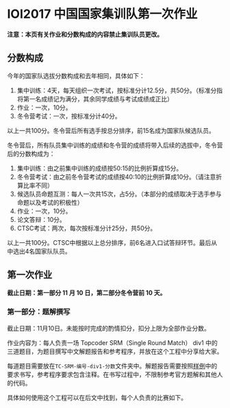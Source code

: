 # IOI2017 中国国家集训队第一次作业
**注意：本页有关作业和分数构成的内容禁止集训队员更改。**
## 分数构成
今年的国家队选拔分数构成和去年相同，具体如下：

1. 集中训练：4天，每天组织一次考试，按标准分计12.5分，共50分。（标准分指将第一名成绩记为满分，其余同学成绩与考试成绩成正比）
1. 作业：一次，10分。
1. 冬令营考试：一次，按标准分计40分。

以上一共100分。冬令营后所有选手按总分排序，前15名成为国家队候选队员。

冬令营后，所有队员集中训练的成绩和冬令营的成绩将带入后续的选拔中，冬令营后的分数构成为：

1. 集中训练：由之前集中训练的成绩按50:15的比例折算成15分。
1. 冬令营考试：由之前冬令营考试的成绩按40:10的比例折算成10分。（请注意折算比率不同）
1. 候选队员命题互测：每人一次共15次，占5分。（本部分的成绩取决于选手参与命题以及考试的积极性）
1. 作业：一次，10分。
1. 论文答辩：10分。
1. CTSC考试：两次，每次按标准分计25分，共50分。

以上一共100分。CTSC中根据以上总分排序，前6名进入口试答辩环节。最后从中选出4名国家队队员。

## 第一次作业
**截止日期：第一部分 11 月 10 日，第二部分冬令营前 10 天。**

### 第一部分：题解撰写
截止日期：11月10日。未能按时完成的酌情扣分，扣分上限为全部作业分数。

作业内容为：每人负责一场 Topcoder SRM（Single Round Match） div1 中的三道题目，为题目撰写中文解题报告和参考程序，并放在这个工程中分享给大家。

每道题目需要放在`TC-SRM-编号-div1-分数`文件夹中。解题报告需要按照[样例](/TC-SRM-000-div1-1000/solution.md)中的要求书写，参考程序要求包含注释。在书写过程中，不限制参考官方题解和其他人的代码。

具体如何使用这个工程可以在后文中找到，每个人负责的比赛如下。




